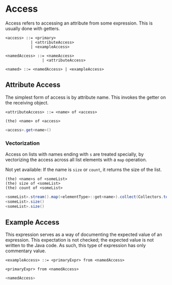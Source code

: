 # Access

Access refers to accessing an attribute from some expression. This is usually done with getters.

```markup
<access> ::= <primary>
           | <attributeAccess>
           | <exampleAccess>

<namedAccess> ::= <nameAccess>
                | <attributeAccess>

<named> ::= <namedAccess> | <exampleAccess>
```

## Attribute Access

The simplest form of access is by attribute name. This invokes the getter on the receiving object.

```markup
<attributeAccess> ::= <name> of <access>
```

```markup
(the) <name> of <access>
```

```java
<access>.get<name>()
```

### Vectorization

Access on lists with names ending with `s` are treated specially, by vectorizing the access across all list elements with a `map` operation.

Not yet available: If the name is `size` or `count`, it returns the size of the list.

```markup
(the) <name>s of <someList>
(the) size of <someList>
(the) count of <someList>
```

```java
<someList>.stream().map(<elementType>::get<name>).collect(Collectors.toList())
<someList>.size()
<someList>.size()
```

## Example Access

This expression serves as a way of documenting the expected value of an expression. This expectation is not checked; the expected value is not written to the Java code. As such, this type of expression has only commentary value.

```markup
<exampleAccess> ::= <primaryExpr> from <namedAccess>
```

```markup
<primaryExpr> from <namedAccess>
```

```java
<namedAccess>
```

